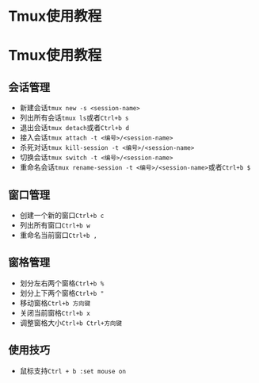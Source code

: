 # Tmux使用教程

# Tmux使用教程
## 会话管理
* 新建会话`tmux new -s <session-name>`
* 列出所有会话`tmux ls`或者`Ctrl+b s`
* 退出会话`tmux detach`或者`Ctrl+b d`
* 接入会话`tmux attach -t <编号>/<session-name>`
* 杀死对话`tmux kill-session -t <编号>/<session-name>`
* 切换会话`tmux switch -t <编号>/<session-name>`
* 重命名会话`tmux rename-session -t <编号>/<session-name>`或者`Ctrl+b $`
## 窗口管理
* 创建一个新的窗口`Ctrl+b c`
* 列出所有窗口`Ctrl+b w`
* 重命名当前窗口`Ctrl+b ,`
## 窗格管理
* 划分左右两个窗格`Ctrl+b %`
* 划分上下两个窗格`Ctrl+b "`
* 移动窗格`Ctrl+b 方向键`
* 关闭当前窗格`Ctrl+b x`
* 调整窗格大小`Ctrl+b Ctrl+方向键`
## 使用技巧
* 鼠标支持`Ctrl + b :set mouse on`

